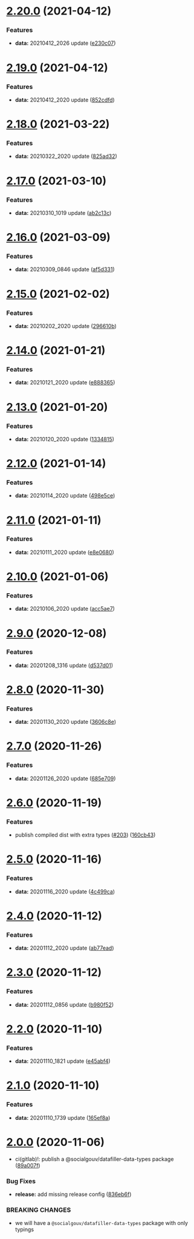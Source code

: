 # [2.20.0](https://github.com/SocialGouv/datafiller-data/compare/v2.19.0...v2.20.0) (2021-04-12)


### Features

* **data:** 20210412_2026 update ([e230c07](https://github.com/SocialGouv/datafiller-data/commit/e230c077eeacebc5d772f03fc4952028c5b633a2))

# [2.19.0](https://github.com/SocialGouv/datafiller-data/compare/v2.18.0...v2.19.0) (2021-04-12)


### Features

* **data:** 20210412_2020 update ([852cdfd](https://github.com/SocialGouv/datafiller-data/commit/852cdfd88c85e99969fee11ce6288c27d21d9a6f))

# [2.18.0](https://github.com/SocialGouv/datafiller-data/compare/v2.17.0...v2.18.0) (2021-03-22)


### Features

* **data:** 20210322_2020 update ([825ad32](https://github.com/SocialGouv/datafiller-data/commit/825ad32ff8e0321bd8b13150a2fdb0fe9675b3ae))

# [2.17.0](https://github.com/SocialGouv/datafiller-data/compare/v2.16.0...v2.17.0) (2021-03-10)


### Features

* **data:** 20210310_1019 update ([ab2c13c](https://github.com/SocialGouv/datafiller-data/commit/ab2c13c794fd3286a3156afa06099216d3abfdbb))

# [2.16.0](https://github.com/SocialGouv/datafiller-data/compare/v2.15.0...v2.16.0) (2021-03-09)


### Features

* **data:** 20210309_0846 update ([af5d331](https://github.com/SocialGouv/datafiller-data/commit/af5d331cadfb387bae61a95d70b1540bbc00aab9))

# [2.15.0](https://github.com/SocialGouv/datafiller-data/compare/v2.14.0...v2.15.0) (2021-02-02)


### Features

* **data:** 20210202_2020 update ([296610b](https://github.com/SocialGouv/datafiller-data/commit/296610bafb67c2bb451e1a11c991c3533ac3fca1))

# [2.14.0](https://github.com/SocialGouv/datafiller-data/compare/v2.13.0...v2.14.0) (2021-01-21)


### Features

* **data:** 20210121_2020 update ([e888365](https://github.com/SocialGouv/datafiller-data/commit/e8883654291d96997827f36057514175b3149f65))

# [2.13.0](https://github.com/SocialGouv/datafiller-data/compare/v2.12.0...v2.13.0) (2021-01-20)


### Features

* **data:** 20210120_2020 update ([1334815](https://github.com/SocialGouv/datafiller-data/commit/1334815ed8cc129247260f12c807751032786fc4))

# [2.12.0](https://github.com/SocialGouv/datafiller-data/compare/v2.11.0...v2.12.0) (2021-01-14)


### Features

* **data:** 20210114_2020 update ([498e5ce](https://github.com/SocialGouv/datafiller-data/commit/498e5ce4149fc887df15897384123da8de27c54e))

# [2.11.0](https://github.com/SocialGouv/datafiller-data/compare/v2.10.0...v2.11.0) (2021-01-11)


### Features

* **data:** 20210111_2020 update ([e8e0680](https://github.com/SocialGouv/datafiller-data/commit/e8e06800278ef00842a81a41187c61402e0e9dbf))

# [2.10.0](https://github.com/SocialGouv/datafiller-data/compare/v2.9.0...v2.10.0) (2021-01-06)


### Features

* **data:** 20210106_2020 update ([acc5ae7](https://github.com/SocialGouv/datafiller-data/commit/acc5ae7fff39391cbe045b7841e0bb9313131036))

# [2.9.0](https://github.com/SocialGouv/datafiller-data/compare/v2.8.0...v2.9.0) (2020-12-08)


### Features

* **data:** 20201208_1316 update ([d537d01](https://github.com/SocialGouv/datafiller-data/commit/d537d015b5f5191585430d78414bfd50eed03be9))

# [2.8.0](https://github.com/SocialGouv/datafiller-data/compare/v2.7.0...v2.8.0) (2020-11-30)


### Features

* **data:** 20201130_2020 update ([3606c8e](https://github.com/SocialGouv/datafiller-data/commit/3606c8ef0cd84eb27898022ed2b67d9061e16820))

# [2.7.0](https://github.com/SocialGouv/datafiller-data/compare/v2.6.0...v2.7.0) (2020-11-26)


### Features

* **data:** 20201126_2020 update ([685e709](https://github.com/SocialGouv/datafiller-data/commit/685e70977a2b9d6c4e8ca6b689daf36d03972f60))

# [2.6.0](https://github.com/SocialGouv/datafiller-data/compare/v2.5.0...v2.6.0) (2020-11-19)


### Features

* publish compiled dist with extra types ([#203](https://github.com/SocialGouv/datafiller-data/issues/203)) ([160cb43](https://github.com/SocialGouv/datafiller-data/commit/160cb432ffa29ef9d3317dc1316236e2fdb00241))

# [2.5.0](https://github.com/SocialGouv/datafiller-data/compare/v2.4.0...v2.5.0) (2020-11-16)


### Features

* **data:** 20201116_2020 update ([4c499ca](https://github.com/SocialGouv/datafiller-data/commit/4c499ca4211b9e0e438e8addf26ff80327a7816c))

# [2.4.0](https://github.com/SocialGouv/datafiller-data/compare/v2.3.0...v2.4.0) (2020-11-12)


### Features

* **data:** 20201112_2020 update ([ab77ead](https://github.com/SocialGouv/datafiller-data/commit/ab77ead85fd38d2b42f0261c24559cf1b54bd884))

# [2.3.0](https://github.com/SocialGouv/datafiller-data/compare/v2.2.0...v2.3.0) (2020-11-12)


### Features

* **data:** 20201112_0856 update ([b980f52](https://github.com/SocialGouv/datafiller-data/commit/b980f5273e074b876aff2b14e5cad36f29a5d032))

# [2.2.0](https://github.com/SocialGouv/datafiller-data/compare/v2.1.0...v2.2.0) (2020-11-10)


### Features

* **data:** 20201110_1821 update ([e45abf4](https://github.com/SocialGouv/datafiller-data/commit/e45abf482df213af71612631ec3d56afaeeb1732))

# [2.1.0](https://github.com/SocialGouv/datafiller-data/compare/v2.0.0...v2.1.0) (2020-11-10)


### Features

* **data:** 20201110_1739 update ([165ef8a](https://github.com/SocialGouv/datafiller-data/commit/165ef8ad44051beb43fa796fa462ddbb11357a40))

# [2.0.0](https://github.com/SocialGouv/datafiller-data/compare/v1.79.0...v2.0.0) (2020-11-06)


* ci(gitlab)!: publish a @socialgouv/datafiller-data-types package ([89a007f](https://github.com/SocialGouv/datafiller-data/commit/89a007ff8492806218369529fbe1f27cad125395))


### Bug Fixes

* **release:** add missing release config ([836eb6f](https://github.com/SocialGouv/datafiller-data/commit/836eb6fd4cf92a746f4174be54a1a57d394065d3))


### BREAKING CHANGES

* we will have a `@socialgouv/datafiller-data-types` package with only typings
